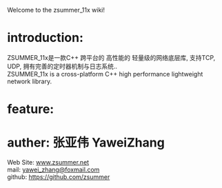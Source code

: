 Welcome to the zsummer_11x wiki!  
  
# introduction:  
ZSUMMER_11x是一款C++ 跨平台的 高性能的 轻量级的网络底层库, 支持TCP, UDP, 拥有完善的定时器机制与日志系统..  
ZSUMMER_11x is a cross-platform C++ high performance lightweight network library.  
# feature:   



# auther: 张亚伟 YaweiZhang   
Web Site: www.zsummer.net  
mail: yawei_zhang@foxmail.com  
github: https://github.com/zsummer  
